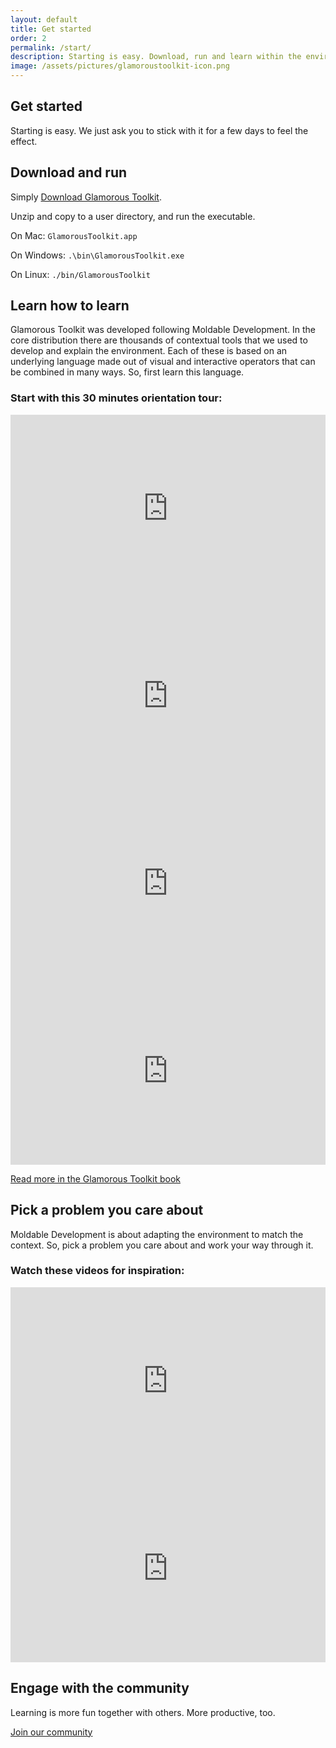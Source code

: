 ```yaml
---
layout: default
title: Get started
order: 2
permalink: /start/
description: Starting is easy. Download, run and learn within the environment.
image: /assets/pictures/glamoroustoolkit-icon.png
---
```


<section id="getstarted">
  <div class="container pt-5 pb-5 jumbotron-small">
    <div class="row">
      <div class="col-lg-8">
        <h1>Get started</h1>
        <p class="lead">Starting is easy. We just ask you to stick with it for a few days to feel the effect.</p>
      </div>
    </div>
    <div class="row">
      <div class="col-lg-6">
        <h2>Download and run</h2>
      </div>
    </div>
    <div class="row">
      <div class="col-lg-6"> 
        <p class="lead">
          Simply <a href="/download" class="btn btn-lg btn-primary">Download Glamorous Toolkit</a>.
        </p>
        <p class="lead">
          Unzip and copy to a user directory, and run the executable.
        </p>
        <p>On Mac: <code class="small">GlamorousToolkit.app</code></p>
        <p>On Windows: <code class="small">.\bin\GlamorousToolkit.exe</code></p>
        <p>On Linux: <code class="small">./bin/GlamorousToolkit</code></p>
      </div>
    </div>
    <div class="row">
      <div class="col-lg-6"> 
        <h2>Learn how to learn</h2>
      </div>
    </div>
    <div class="row">
      <div class="col-lg-10"> 
        <p class="lead">Glamorous Toolkit was developed following Moldable Development. In the core distribution there are thousands of contextual tools that we used to develop and explain the environment. Each of these is based on an underlying language made out of visual and interactive operators that can be combined in many ways. So, first learn this language.
        </p>
        <h3>Start with this 30 minutes orientation tour:</h3>
      </div>
      <div class="col-lg-6 p-3">
        <iframe width="100%" height="300" src="https://www.youtube.com/embed/lqogvp1dGpk?si=PpmxYfYJKy0ruQ4Q"  title="YouTube video player" frameborder="0" allow="accelerometer; autoplay; clipboard-write; encrypted-media; gyroscope; picture-in-picture; web-share" allowfullscreen></iframe>
      </div>
      <div class="col-lg-6 p-3">
        <iframe width="100%" height="300" src="https://www.youtube.com/embed/N0XSImxyszM?si=jm3vqIWhGxpiJcak"  title="YouTube video player" frameborder="0" allow="accelerometer; autoplay; clipboard-write; encrypted-media; gyroscope; picture-in-picture; web-share" allowfullscreen></iframe>
      </div>
      <div class="col-lg-6 p-3">
        <iframe width="100%" height="300" src="https://www.youtube.com/embed/FBxgOQ7-zl4?si=q43r3j5dwPbSBrQ7"  title="YouTube video player" frameborder="0" allow="accelerometer; autoplay; clipboard-write; encrypted-media; gyroscope; picture-in-picture; web-share" allowfullscreen></iframe>
      </div>
      <div class="col-lg-6 p-3">
        <iframe width="100%" height="300" src="https://www.youtube.com/embed/ZMKQv2Du5OU?si=WJBFjfLkjmOuzIMQ"  title="YouTube video player" frameborder="0" allow="accelerometer; autoplay; clipboard-write; encrypted-media; gyroscope; picture-in-picture; web-share" allowfullscreen></iframe>
      </div>
    </div>
    <div class="row">
      <div class="col-lg-8">
        <p class="lead"><a href="https://book.gtoolkit.com/get-started-ejn67l0sdt6csob78xjfb8kf4" class="btn btn-lg btn-default">Read more in the Glamorous Toolkit book</a></p>
      </div>
    </div>
    <div class="row">
      <div class="col-lg-8">
        <h2>Pick a problem you care about</h2>
        <p class="lead">Moldable Development is about adapting the environment to match the context. So, pick a problem you care about and work your way through it.</p>
        <h3>Watch these videos for inspiration:</h3>
      </div>
      <div class="col-lg-6 p-3">
        <iframe width="100%" height="300" src="https://www.youtube.com/embed/_ztGZpo9I9E?si=WKa4KqZ1z2KKvzpr"   title="YouTube video player" frameborder="0" allow="accelerometer; autoplay; clipboard-write; encrypted-media; gyroscope; picture-in-picture; web-share" allowfullscreen></iframe>
      </div>
      <div class="col-lg-6 p-3">
        <iframe width="100%" height="300" src="https://www.youtube.com/embed/F_-z0aC7Pnk?si=2rC1VHILoVlONwJF" title="YouTube video player" frameborder="0" allow="accelerometer; autoplay; clipboard-write; encrypted-media; gyroscope; picture-in-picture; web-share" allowfullscreen></iframe>
      </div>
    </div>
    <div class="row padding-bottom-large">
      <div class="col-lg-8">
        <h2>Engage with the community</h2>
        <p class="lead">Learning is more fun together with others. More productive, too.</p>
        <p class="lead"><a href="/community" class="btn btn-lg btn-default">Join our community</a></p>
      </div>
    </div>
  </div>

</section>
